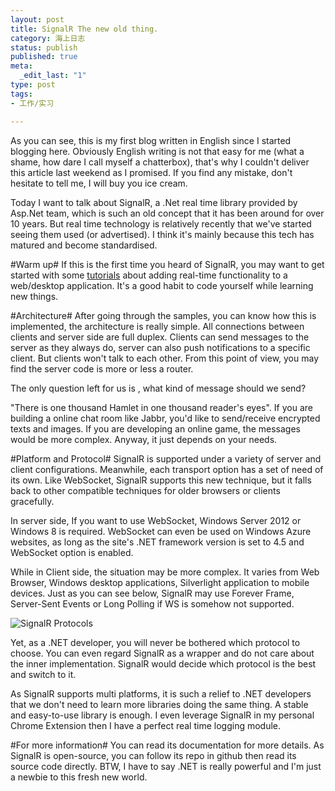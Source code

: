 ```yaml
--- 
layout: post
title: SignalR The new old thing.
category: 海上日志 
status: publish 
published: true
meta: 
  _edit_last: "1"
type: post
tags: 
- 工作/实习

---
```

As you can see, this is my first blog written in English since I started blogging here. Obviously English writing is not that easy for me (what a shame, how dare I call myself a chatterbox), that's why I couldn't deliver this article last weekend as I promised. If you find any mistake, don't hesitate to tell me, I will buy you ice cream.

Today I want to talk about SignalR, a .Net real time library provided by Asp.Net team, which is such an old concept that it has been around for over 10 years. But real time technology is relatively recently that we've started seeing them used (or advertised). I think it's mainly because this tech has matured and become standardised. 

#Warm up#
If this is the first time you heard of SignalR, you may want to get started with some [tutorials](http://www.signalr.net/) about adding real-time functionality to a web/desktop application. It's a good habit to code yourself while learning new things. 

#Architecture#
After going through the samples, you can know how this is implemented, the architecture is really simple. All connections between clients and server side are full duplex. Clients can send messages to the server as they always do, server can also push notifications to a specific client. But clients won't talk to each other. From this point of view, you may find the server code is more or less a router. 

The only question left for us is , what kind of message should we send? 

"There is one thousand Hamlet in one thousand reader's eyes". If you are building a online chat room like Jabbr, you'd like to send/receive encrypted texts and images. If you are developing an online game, the messages would be more complex. Anyway, it just depends on your needs.

#Platform and Protocol#
SignalR is supported under a variety of server and client configurations. Meanwhile, each transport option has a set of need of its own. Like WebSocket, SignalR supports this new technique, but it falls back to other compatible techniques for older browsers or clients gracefully. 

In server side, If you want to use WebSocket, Windows Server 2012 or Windows 8 is required. WebSocket can even be used on Windows Azure websites, as long as the site's .NET framework version is set to 4.5 and WebSocket option is enabled. 

While in Client side, the situation may be more complex. It varies from Web Browser, Windows desktop applications, Silverlight application to mobile devices. Just as you can see below, SignalR may use Forever Frame, Server-Sent Events or Long Polling if WS is somehow not supported.

![SignalR Protocols](http://blogs.msdn.com/cfs-file.ashx/__key/communityserver-blogs-components-weblogfiles/00-00-01-60-23/2605.4.jpg)

Yet, as a .NET developer, you will never be bothered which protocol to choose. You can even regard SignalR as a wrapper and do not care about the inner implementation. SignalR would decide which protocol is the best and switch to it.

As SignalR supports multi platforms, it is such a relief to .NET developers that we don't need to learn more libraries doing the same thing. A stable and  easy-to-use library is enough. I even leverage SignalR in my personal Chrome Extension then I have a perfect real time logging module.

#For more information#
You can read its documentation for more details. As SignalR is open-source, you can follow its repo in github then read its source code directly. BTW, I have to say .NET is really powerful and I'm just a newbie to this fresh new world.

